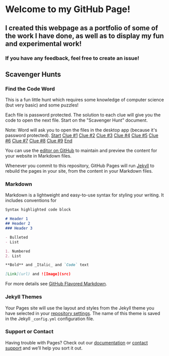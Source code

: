 # Welcome to my GitHub Page!
## I created this webpage as a portfolio of some of the work I have done, as well as to display my fun and experimental work!
### If you have any feedback, feel free to create an issue!

## Scavenger Hunts
### Find the Code Word
This is a fun little hunt which requires some knowledge of computer science (but very basic) and some puzzles!

Each file is password protected. The solution to each clue will give you the code to open the next file. Start on the "Scavenger Hunt" document.

Note: Word will ask you to open the files in the desktop app (because it's password protected).
[Start](https://1drv.ms/w/s!AuVrWZ6QtlYdgStF_R9x_QNi_tVK?e=IB4b73)
[Clue #1]()
[Clue #2]()
[Clue #3]()
[Clue #4]()
[Clue #5]()
[Clue #6]()
[Clue #7]()
[Clue #8]()
[Clue #9]()
[End]()





You can use the [editor on GitHub](https://github.com/LakyG/LakyG.github.io/edit/master/README.md) to maintain and preview the content for your website in Markdown files.

Whenever you commit to this repository, GitHub Pages will run [Jekyll](https://jekyllrb.com/) to rebuild the pages in your site, from the content in your Markdown files.

### Markdown

Markdown is a lightweight and easy-to-use syntax for styling your writing. It includes conventions for

```markdown
Syntax highlighted code block

# Header 1
## Header 2
### Header 3

- Bulleted
- List

1. Numbered
2. List

**Bold** and _Italic_ and `Code` text

[Link](url) and ![Image](src)
```

For more details see [GitHub Flavored Markdown](https://guides.github.com/features/mastering-markdown/).

### Jekyll Themes

Your Pages site will use the layout and styles from the Jekyll theme you have selected in your [repository settings](https://github.com/LakyG/LakyG.github.io/settings). The name of this theme is saved in the Jekyll `_config.yml` configuration file.

### Support or Contact

Having trouble with Pages? Check out our [documentation](https://help.github.com/categories/github-pages-basics/) or [contact support](https://github.com/contact) and we’ll help you sort it out.
